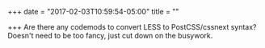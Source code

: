+++
date = "2017-02-03T10:59:54-05:00"
title = ""

+++
Are there any codemods to convert LESS to PostCSS/cssnext syntax? Doesn't need to be too fancy, just cut down on the busywork.
